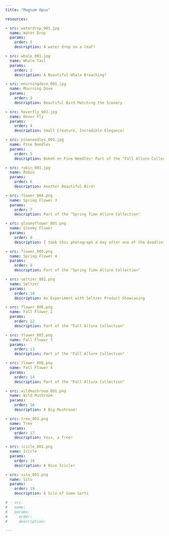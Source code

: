 ```yaml
---
title: "Magnum Opus"

resources:

- src: waterdrop_001.jpg
  name: Water Drop
  params:
    order: 1
    description: A water drop on a leaf!

- src: whale_001.jpg
  name: Whale Tail
  params:
    order: 2
    description: A Beautiful Whale Breaching!

- src: mourningdove_001.jpg
  name: Mourning Dove
  params:
    order: 3
    description: Beautiful Bird Matching the Scenery

- src: hoverfly_001.jpg
  name: Hover Fly
  params:
    order: 4
    description: Small Creature, Incredible Elegance!

- src: pineneedles_001.jpg
  name: Pine Needles
  params:
    order: 5
    description: Bokeh on Pine Needles! Part of the "Fall Allure Collection"

- src: robin_001.jpg
  name: Robin
  params:
    order: 6
    description: Another Beautiful Bird!

- src: flower_004.png
  name: Spring Flower 3
  params:
    order: 7
    description: Part of the "Spring Time Allure Collection"

- src: gloomyflower_001.png
  name: Gloomy Flower
  params:
    order: 8
    description: I took this photograph a day after one of the deadliest shootings in modern American history. The mood of this image is visceral.

- src: flower_005.png
  name: Spring Flower 4
  params:
    order: 9
    description: Part of the "Spring Time Allure Collection"

- src: seltzer_001.png
  name: Seltzer
  params:
    order: 10
    description: An Experiment with Seltzer Product Showcasing

- src: flower_006.png
  name: Fall Flower 2
  params:
    order: 12
    description: Part of the "Fall Allure Collection"

- src: flower_007.png
  name: Fall Flower 3
  params:
    order: 13
    description: Part of the "Fall Allure Collection"

- src: flower_008.png
  name: Fall Flower 4
  params:
    order: 14
    description: Part of the "Fall Allure Collection"

- src: wildmushroom_001.png
  name: Wild Mushroom
  params:
    order: 16
    description: A Big Mushroom!

- src: tree_001.png
  name: Tree
  params:
    order: 17
    description: Yess, a Tree!

- src: icicle_001.png
  name: Icicle
  params:
    order: 18
    description: A Nice Icicle!

- src: silo_001.png
  name: Silo
  params:
    order: 19
    description: A Silo of Some Sorts

# - src: 
#   name: 
#   params:
#     order: 
#     description: 

---
```

